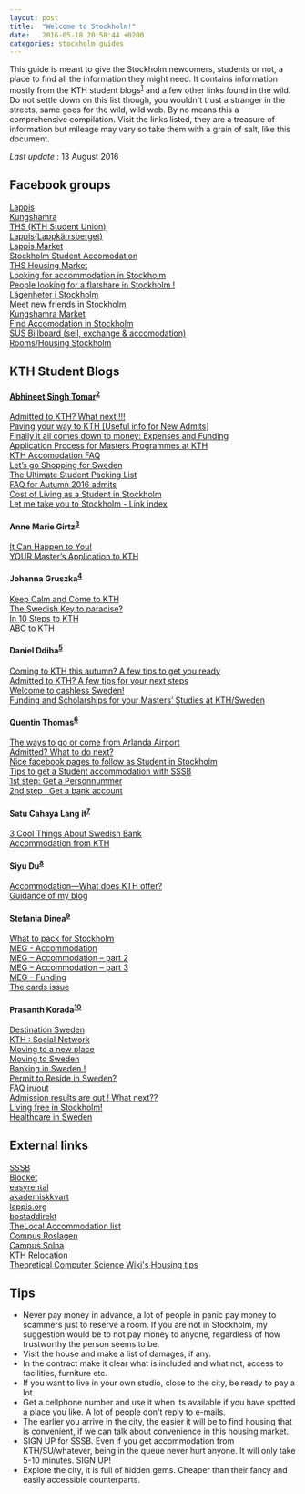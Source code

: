 ```yaml
---
layout: post
title:  "Welcome to Stockholm!"
date:   2016-05-18 20:58:44 +0200
categories: stockholm guides
---
```


[//]: # (https://github.com/adam-p/markdown-here/wiki/Markdown-Cheatsheet)

This guide is meant to give the Stockholm newcomers, students or not, a place to find all the information they might need. It contains information mostly from the KTH student blogs<sup>[1]</sup> and a few other links found in the wild. Do not settle down on this list though, you wouldn't trust a stranger in the streets, same goes for the wild, wild web. By no means this a comprehensive compilation. Visit the links listed, they are a treasure of information but mileage may vary so take them with a grain of salt, like this document.

_Last update_ : 13 August 2016

Facebook groups
-
[Lappis](https://www.facebook.com/groups/Lappis) <br/>
[Kungshamra](https://www.facebook.com/groups/225603084141303) <br/>
[THS (KTH Student Union)](https://www.facebook.com/groups/ths.international) <br/>
[Lappis(Lappkärrsberget)](https://www.facebook.com/groups/216737588370455/) <br/>
[Lappis Market](https://www.facebook.com/groups/Lappismarket/) <br/>
[Stockholm Student Accomodation](https://www.facebook.com/groups/398824506844241/) <br/>
[THS Housing Market](https://www.facebook.com/groups/THShousing/) <br/>
[Looking for accommodation in Stockholm](https://www.facebook.com/groups/223360214358564) <br/>
[People looking for a flatshare in Stockholm !](https://www.facebook.com/groups/139276769508646/) <br/>
[Lägenheter i Stockholm](https://www.facebook.com/groups/lagenheteristockholm/) <br/>
[Meet new friends in Stockholm](https://www.facebook.com/groups/580254538771785/) <br/>
[Kungshamra Market](https://www.facebook.com/groups/kungshamramarket/) <br/>
[Find Accomodation in Stockholm](https://www.facebook.com/groups/FAISS/) <br/>
[SUS Billboard (sell, exchange & accomodation)](https://www.facebook.com/groups/susbillboard/) <br/>
[Rooms/Housing Stockholm](https://www.facebook.com/groups/146281422217393/) <br/>

KTH Student Blogs
-

####  [Abhineet Singh Tomar](https://www.kth.se/blogs/abhineet/aboutme/)<sup>[2]</sup>
[Admitted to KTH? What next !!!](https://www.kth.se/blogs/abhineet/2016/03/welcome-to-kth/) <br/>
[Paving your way to KTH [Useful info for New Admits]](https://www.kth.se/blogs/abhineet/2016/05/welcometokth02/)<br/>
[Finally it all comes down to money: Expenses and Funding](https://www.kth.se/blogs/abhineet/2016/01/ms-money01/)<br/>
[Application Process for Masters Programmes at KTH](https://www.kth.se/blogs/abhineet/2015/12/application01/)<br/>
[KTH Accomodation FAQ](https://www.kth.se/blogs/abhineet/2016/05/kth-accommodation-faq/)<br/>
[Let’s go Shopping for Sweden](https://www.kth.se/blogs/abhineet/2016/06/shopping4sweden/)<br/>
[The Ultimate Student Packing List](https://www.kth.se/blogs/abhineet/2016/07/packing/)<br/>
[FAQ for Autumn 2016 admits](https://www.kth.se/blogs/abhineet/2016/06/faq2/)<br/>
[Cost of Living as a Student in Stockholm](https://www.kth.se/blogs/abhineet/2016/05/livingexpense/)<br/>
[Let me take you to Stockholm - Link index](https://www.kth.se/blogs/abhineet/joinkth/)<br/>

####  Anne Marie Girtz<sup>[3]</sup>
[It Can Happen to You!](https://www.kth.se/blogs/anne/2015/02/it-can-happen-to-you/)<br/>
[YOUR Master’s Application to KTH](https://www.kth.se/blogs/anne/2014/12/your-masters-application-to-kth/)<br/>

####  Johanna Gruszka<sup>[4]</sup>
[Keep Calm and Come to KTH](https://www.kth.se/blogs/johanna/2016/04/keep-calm-and-come-to-kth/)<br/>
[The Swedish Key to paradise?](https://www.kth.se/blogs/johanna/2016/02/the-swedish-key-to-paradise/)<br/>
[In 10 Steps to KTH](https://www.kth.se/blogs/johanna/2016/01/in-10-steps-to-kth/)<br/>
[ABC to KTH](https://www.kth.se/blogs/johanna/2015/09/abc-to-kth/)<br/>

#### Daniel Ddiba<sup>[5]</sup>
[Coming to KTH this autumn? A few tips to get you ready](https://www.kth.se/blogs/daniel/2015/06/coming-to-kth-this-autumn-a-few-tips-to-get-you-ready/)<br/>
[Admitted to KTH? A few tips for your next steps](https://www.kth.se/blogs/daniel/2015/04/admitted-to-kth-a-few-tips-for-your-next-steps/)<br/>
[Welcome to cashless Sweden!](https://www.kth.se/blogs/daniel/2015/03/welcome-to-cashless-sweden/)<br/>
[Funding and Scholarships for your Masters’ Studies at KTH/Sweden](https://www.kth.se/blogs/daniel/2014/12/funding-and-scholarships-for-your-masters-studies-at-kthsweden/)<br/>

#### Quentin Thomas<sup>[6]</sup>
[The ways to go or come from Arlanda Airport](https://www.kth.se/blogs/quentin/2016/05/the-ways-to-go-or-come-from-arlanda-airport/)<br/>
[Admitted? What to do next?](https://www.kth.se/blogs/quentin/2016/04/admitted-what-to-do-next/)<br/>
[Nice facebook pages to follow as Student in Stockholm](https://www.kth.se/blogs/quentin/2016/03/nice-facebook-pages-to-follow-as-student-in-stockholm/)<br/>
[Tips to get a Student accommodation with SSSB](https://www.kth.se/blogs/quentin/2016/02/tips-to-get-a-student-accomodation-with-sssb/)<br/>
[1st step: Get a Personnummer](https://www.kth.se/blogs/quentin/2015/10/get-a-personnummer/)<br/>
[2nd step : Get a bank account](https://www.kth.se/blogs/quentin/2015/11/2nd-step-get-a-bank-account/)<br/>

#### Satu Cahaya Lang	it<sup>[7]</sup>
[3 Cool Things About Swedish Bank](https://www.kth.se/blogs/satu/2016/04/3-cool-things-about-swedish-bank/)<br/>
[Accommodation from KTH](https://www.kth.se/blogs/satu/2016/02/accommodation-from-kth/)<br/>

#### Siyu Du<sup>[8]</sup>
[Accommodation—What does KTH offer?](https://www.kth.se/blogs/siyu/2016/02/accommodation-what-does-kth-offer/)<br/>
[Guidance of my blog](https://www.kth.se/blogs/siyu/2015/10/guidance-of-my-blog/)<br/>

#### Stefania Dinea<sup>[9]</sup>
[What to pack for Stockholm](https://www.kth.se/blogs/stefania/2015/08/what-to-pack-for-stockholm/)<br/>
[MEG - Accommodation](http://www.kth.se/blogs/stefania/2014/12/meg-accommodation/)<br/>
[MEG – Accommodation – part 2](http://www.kth.se/blogs/stefania/2014/12/meg-accommodation-part-2/)<br/>
[MEG – Accommodation – part 3](http://www.kth.se/blogs/stefania/2014/12/meg-accommodation-part-3/)<br/>
[MEG – Funding](https://www.kth.se/blogs/stefania/2014/11/meg-funding/)<br/>
[The cards issue](https://www.kth.se/blogs/stefania/2014/10/the-cards-issue/)<br/>

#### Prasanth Korada<sup>[10]</sup>
[Destination Sweden](https://www.kth.se/blogs/prasanth/2016/04/destination-sweden/)<br/>
[KTH : Social Network](https://www.kth.se/blogs/prasanth/2015/12/kth-social-network/)<br/>
[Moving to a new place](https://www.kth.se/blogs/prasanth/2015/07/moving-to-a-new-place/)<br/>
[Moving to Sweden](https://www.kth.se/blogs/prasanth/2015/06/moving-to-sweden/)<br/>
[Banking in Sweden !](https://www.kth.se/blogs/prasanth/2015/06/money-money-money/)<br/>
[Permit to Reside in Sweden?](https://www.kth.se/blogs/prasanth/2015/05/permit-to-reside-in-sweden/)<br/>
[FAQ in/out](https://www.kth.se/blogs/prasanth/2015/04/faq-inout/)<br/>
[Admission results are out ! What next??](https://www.kth.se/blogs/prasanth/2015/03/results/)<br/>
[Living free in Stockholm!](https://www.kth.se/blogs/prasanth/2015/03/living-free-in-stockholm/)<br/>
[Healthcare in Sweden](https://www.kth.se/blogs/prasanth/2015/02/healthcare-in-sweden/)<br/>

External links
-
[SSSB](https://www.sssb.se/) <br/>
[Blocket](https://www.blocket.se/) <br/>
[easyrental](https://www.easyrental.io/) <br/>
[akademiskkvart](http://akademiskkvart.se/) <br/>
[lappis.org](http://www.lappis.org/) <br/>
[bostaddirekt](http://www.bostaddirekt.com/) <br/>
[TheLocal Accommodation list](http://www.thelocal.se/noticeboard/?location=Stockholm&type=3) <br/>
[Compus Roslagen](http://www.campusroslagen.se/accommodation/) <br/>
[Campus Solna](http://www.campussolna.se/) <br/>
[KTH Relocation](https://www.kth.se/en/om/work-at-kth/relocation) <br />
[Theoretical Computer Science Wiki's Housing tips](http://tcs-wiki.csc.kth.se/mediawiki/index.php/Newcomers) <br />

Tips
-
* Never pay money in advance, a lot of people in panic pay money to scammers just to reserve a room. If you are not in Stockholm, my suggestion would be to not pay money to anyone, regardless of how trustworthy the person seems to be.
* Visit the house and make a list of damages, if any.
* In the contract make it clear what is included and what not, access to facilities, furniture etc.
* If you want to live in your own studio, close to the city, be ready to pay a lot.
* Get a cellphone number and use it when its available if you have spotted a place you like. A lot of people don't reply to e-mails.
* The earlier you arrive in the city, the easier it will be to find housing that is convenient, if we can talk about convenience in this housing market.
* SIGN UP for SSSB. Even if you get accommodation from KTH/SU/whatever, being in the queue never hurt anyone. It will only take 5-10 minutes. SIGN UP!
* Explore the city, it is full of hidden gems. Cheaper than their fancy and easily accessible counterparts.

[1]: https://www.kth.se/en/studies/master/student-blogs-1.438895
[2]: https://www.kth.se/blogs/abhineet/blogmap/
[3]: http://www.kth.se/blogs/anne/
[4]: https://www.kth.se/blogs/johanna
[5]: https://www.kth.se/blogs/daniel
[6]: http://www.kth.se/blogs/quentin/
[7]: https://www.kth.se/blogs/satu/
[8]: https://www.kth.se/blogs/siyu/
[9]: https://www.kth.se/blogs/stefania
[10]: http://www.kth.se/blogs/prasanth/
